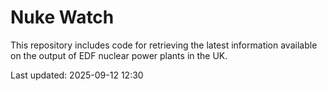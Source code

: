 # Nuke Watch

This repository includes code for retrieving the latest information available on the output of EDF nuclear power plants in the UK.

Last updated: 2025-09-12 12:30